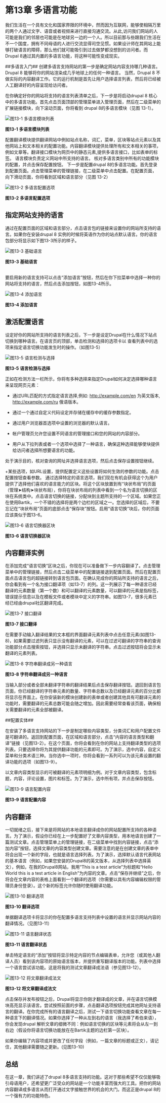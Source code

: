 # 第13章 多语言功能 #
我们生活在一个具有文化和国家界限的环境中，然而因为互联网，能够使相隔万里的两个人通过文字、语音或者视频来进行直接沟通交流。从此,访问我们网站的人可能是我们的邻居也可能是在地球另一边的一个人。所以目前那与些跟我们生活在不一个国度，拥有不同母语的人进行交流显得司空见惯。如果设计师在其网站上能够打破语言的障碍，那么他们就可能吸引到过去做梦都没想到的访问者。而Drupal 8通过其内置的多语言功能，将这种可能性变成现实。

##多语言入门##
创建多语言支持网站的第一步是确定网站内容支持哪几种语言。Drupal 8 能够将你的网站渲染成几乎地球上的任何一种语言。 当然，Drupal 8 不做实际的内容翻译工作。它的运行机制是首先让用户选择语言列表，然后将已经被人工翻译好的内容呈现给访问者。

在你确定好你的网站将支持的语言列表清单之后，下一步是将启动drupal 8 核心中的多语言功能。首先点击页面顶部的管理菜单进入管理页面，然后在二级菜单的扩展链接模块，向下滚动页面，你将看到 drupal 8的多语言模块（见图 13-1）。

![图13-1 多语言模块列表](../images/pic-13-1.png)

**图13-1 多语言模块列表**

配置翻译模块提供翻译网站中例如站点名称，词汇，菜单，区块等站点元素以及其他网站上和文本相关的配置功能。内容翻译模块提供处理所有和文本相关的事项，例如文章等。翻译接口模块为网页中的静态元素,提供多语言接口，比如表单的标签。 语言模块负责定义网站中所支持的语言。   核对多语言类别中所有的功能模块的配置，并点击保存配置按钮。 下一步是配置drupal 8的多语言功能。首先登录到配置页面。点击管理菜单的管理链接，在二级菜单中点击配置。在配置页面， 向下滑动页面，你将看到区域和语言部分（见图 13-2）

![图13-2 多语言配置选项](../images/pic-13-2.png)

**图13-2 多语言配置选项**

## 指定网站支持的语言 ##

通过在配置页面的区域和语言部分，点击语言包的链接来设置你的网站所支持的语言。如果你在安装drupal 8 实例的时候将英语作为你的站点默认语言。你的语言包部分将显示如下图13-3所示的样子。

![图13-3 基础语言](../images/pic-13-3.png)

**图13-3 基础语言**

<br>要启用新的语言支持可以点击“添加语言”按钮，然后在你下拉菜单中选择一种你的网站将支持的语言，然后点击添加按钮，如图13-4所示。

![图13-4 添加语言](../images/pic-13-4.png)

**图13-4 添加语言**

## 激活配置语言 ##

设定好你的网站所支持的语言列表之后，下一步是设定Drupal在什么情况下站点切换到哪种语言。在语言页的顶部，单击检测和选择的选项卡以 
查看列表中的选项来指定语言切换功能发生时的操作。（如图13-5）

![图13-5 语言检测与选择](../images/pic-13-5.png)

**图13-5 语言检测与选择**

  正如在检测方法一栏所示，你将有多种选择来指定Drupal如何决定选择哪种语言来呈现网页元素：


- 通过URL匹配的方式指定语言选择,例如: http://example.com/en 为英文版本, http://example.com/ru 俄语版本。


- 通过一个通过自定义代码设定并存储在缓存中的缓存参数指定。


- 通过用户浏览器首选项中设置的浏览器的默认语言。

-  帐户管理页允许您设置不同语言的管理接口和您的网站的内容部分。

- 用户从下拉列表或者一个选项中选择了一种语言，确保这种选择能够使块提供给访问者选择所想要语言的功能。

处于演示目的，核对查询的网址并选择语言选项，然后点击保存设置按钮继续。

+某些选项，如URL设置，提供配置定义这些设置将如何生效的参数的功能。点击配置按钮查看参数。 通过选择特定的语言选项，我们现在有机会获得这个为用户提供了选择他们喜欢的语言能力的区块。将这个区块放置到有“块状布局”的页面（管理➤结构➤块状布局），你将在块状布局的列表中看到一个名为语言切换的区块在系统类中。点击语言切换的链接，分配块到主题所支持的一个区域。如果您正在使用Bartik，一个不错的选择将是两个边栏的区域之一。您选择的区域后，不要忘记在“块状布局”页面的底部点击“保存块”按钮。启用“语言切换”块后，你的页面应该类似于图13-6。

![图13-6 语言切换器区块](../images/pic-13-6.png)

**图13-6 语言切换器区块**

## 内容翻译实例 ##

在添加完成“语言切换”区块之后，你现在可以准备做下一步内容翻译了。点击管理菜单中的管理链接，然后点击二级菜单中的配置链接退到配置页面。然后在配置页面点击语言包的超链接转到语言包页面。在确认完成你的网站所支持的语言之后，你会看到有一个名为接口翻译项（如13-7）的列。这一列展示了每一种语言已经翻译的元素数量（第一个数）和可以翻译的元素数量，可以翻译的元素是指标签，错误提示信息以及在模板文件或者模块中定义的字符串。如图13-7，很多元素已经已经由drupal社区翻译完成。

![图13-7 接口翻译](../images/pic-13-7.png)

**图13-7 接口翻译**

   在需要手动输入翻译结果的文本框的界面翻译元素列表中点击任意元素(如图13-8)，如果需要过滤列表只显示没有翻译的元素，可以在过滤可翻译的字符串的查询功能部分点击搜索按钮，并选择只显示未翻译的字符串。点击过滤按钮将会显示未翻译的元素列表。

![图13-8 字符串翻译成另一种语言](../images/pic-13-8.png)

**图13-8 字符串翻译成另一种语言**

当输入部分或者全部未翻译字符串的翻译结果后点击保存翻译按钮。退回到语言包页面，你已经翻译的字符串元素的数量、字符串总数以及已经翻译元素的百分比都将显示在界面上。在你安装新的模块创建新的表单或者创建其他具有可翻译元素的功能时，需要翻译的元素总数可能会随之增加。因此需要经常查看该页面，确保相关需要翻译的元素全部被翻译。

##配置实体##

在安装了多语言支持网站的下一步是制定哪些内容类型，分类词汇和用户配置文件是可翻译的。返回到配置页面，在区域和语言部分，点击“内容的语言类型和翻译”链接（见图13-2）。在这个页面，你将会看到在你的网站上支持翻译类型的选项列表。只要选择你将为其提供翻译功能的元素即可。为了演示，选中内容，自定义菜单和分类术语三种。当你选中一项时，你将会看到一系列可以为该元素设置的翻译功能的选项（如图13-9）。

以文章内容类型显示的可被翻译的元素项明细为例。对于文章内容类型，包含标题，内容，评论设置，图片和标签。为了演示，选中所有项，并点击保存按钮。

![图13-9 语言配置内容](../images/pic-13-9.png)

**图13-9 语言配置内容**

## 内容翻译 ##

一切就绪之后，接下来是将网站的本地语言翻译成你的网站配置所支持的各种语言。为了演示，假设你已经在上一步配置好了文章内容类型，用本地语言创建了一篇测试文章。点击管理菜单上的管理链接，在二级菜单中找到内容链接，点击“添加内容”按钮，选择文章的内容类型创建文章。需要注意的是在创建文章的表单中将会出现一个新的字段，也就是语言选择列表。为了演示，选择默认语言代表网站的基本语言（例如，如果您安装的Drupal8的英文版本，从选择列表中选择英文），例如，在我的Drupal8网站，我用“This is a test article”为标题和“Hello World this is a test article in English”为内容的文章。点击“保存并继续”之后，你将会在文章内容的表格上面看到一个翻译的选项（你需要以具有内容编辑权限的管理员身份登录）。这个新的标签允许你随时使用翻译功能。

![图13-10 翻译选项](../images/pic-13-10.png)

**图13-10 翻译选项**

单据翻译选项卡将显示的你在配置多语言支持列表中设置的语言并显示网站内容的翻译情况。（见图13-11）

![图13-11 语言翻译状态](../images/pic-13-11.png)

**图13-11 语言翻译状态**

单击特定语言的“添加”按钮将显示特定内容的节点编辑表单，允许您（或其他人翻译人员）看到该内容项的原始语言版本，并提供重写翻译版本的功能。列表中选择一个语言尝试该功能。这是将我的测试文章翻译成法语（参见图13-12）。 

![图13-12 将文章翻译成法文](../images/pic-13-12.png)

**图13-12 将文章翻译成法文**

点击保存并发布按钮之后，Drupal将显示你刚才翻译成的文章，并在语言切换模块高亮显示该语言。尝试按照前面的步骤，点击翻译选项按钮完成其他网址支持语言的翻译。在你完成所有的语言翻译之后，测试一下语言切换功能查看文章在每一种语言下的翻译情况。如果你选择了一种从左到右的语言（我选择了希伯来语），你会发现drupal 解析文章的细微不同：例如语言切换的区块等元素将会从左一到右边（假设你将语言切换功能放在在Bartik主题的边栏第一区块）。

如果你编辑了内容项或并更改了任何字段（例如，一篇文章的标题或正文），请记住，其他翻译需要随之更新。(见图13-10)

## 总结 ##

在这一章，我们讲述了drupal 8多语言支持的功能。这对于那些希望不仅仅能够吸引母语用户，还希望更广泛受众的网站是一个功能丰富而强大的工具。把你的网站内容翻译成多语言从而打开通过文字接触世界的机会的大门。而这正是drupal 8的一个强有力的功能特色。

